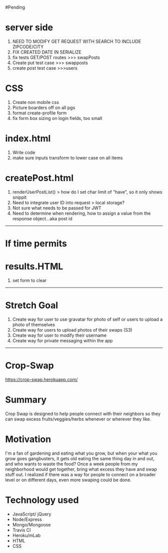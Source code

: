 #Pending

# server side
1. NEED TO MODIFY GET REQUEST WITH SEARCH TO INCLUDE ZIPCODE/CITY
1. FIX CREATED DATE IN SERIALIZE
1. fix tests GET/POST routes >>> swapPosts
1. Create put test case >>> swapposts
1. create post test case >>>users

# CSS
1. Create non mobile css
1. Picture boarders off on all pgs
1. format create-profile form
1. fix form box sizing on login fields, too small

# index.html
1. Write code
1. make sure inputs transform to lower case on all items

# createPost.html
1. renderUserPostList() > how do I set char limit of "have", so it only shows snippit
1. Need to integrate user ID into request > local storage?
1. Not sure what needs to be passed for JWT
1. Need to determine when rendering, how to assign a value from the response object...aka post id

---------------------------------
# If time permits

# results.HTML
1. set form to clear

-----------------------------

# Stretch Goal
1. Create way for user to use gravatar for photo of self or users to upload a
    photo of themselves
1. Create way for users to upload photos of their swaps (S3)
1. Create way for user to modify their username
1. Create way for private messaging within the app





-------------------------------
# Crop-Swap
https://crop-swap.herokuapp.com/

# Summary
Crop Swap is designed to help people connect with their neighbors so they can swap excess fruits/veggies/herbs whenever or wherever they like.

# Motivation
I'm a fan of gardening and eating what you grow, but when your what you grow goes gangbusters, it gets old
eating the same thing day in and out, and who wants to waste the food? Once a week people from my neighborhood would get together, bring what excess they have and swap stuff out. I realized if there was a
way for people to connect on a broader level or on different days, even more swaping could be done.

# Technology used
* JavaScript/ jQuery
* Node/Express
* Mongo/Mongoose
* Travis CI
* Heroku/mLab
* HTML
* CSS
